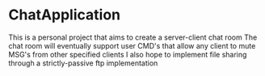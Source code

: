 # ChatApplication

This is a personal project that aims to create a server-client chat room
The chat room will eventually support user CMD's that allow any client to mute MSG's from other specified clients
I also hope to implement file sharing through a strictly-passive ftp implementation
